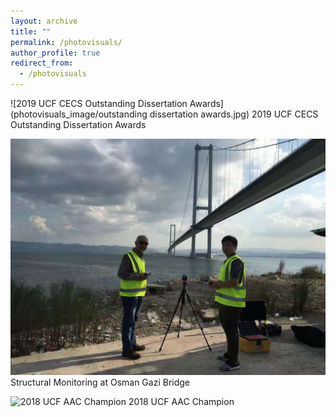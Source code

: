 ```yaml
---
layout: archive
title: ""
permalink: /photovisuals/
author_profile: true
redirect_from:
  - /photovisuals
---
```


![2019 UCF CECS Outstanding Dissertation Awards](photovisuals_image/outstanding dissertation awards.jpg)
2019 UCF CECS Outstanding Dissertation Awards

![Osman Gazi Bridge](photovisuals_image/osmanGazi.jpg)
Structural Monitoring at Osman Gazi Bridge


![2018 UCF AAC Champion](photovisuals_image/2018_ucf_champion.jpg)
2018 UCF AAC Champion